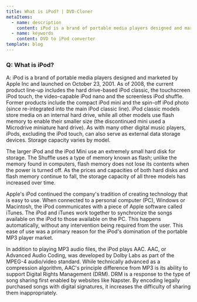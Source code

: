 ```yaml
---
title: What is iPod? | DVD-Cloner
metaItems:
  - name: description
    content: iPod is a brand of portable media players designed and marketed by Apple Inc and launched on October 23, 2001. As of 2008, the current product line-up includes the hard drive-based iPod classic, the touchscreen iPod touch, the video-capable iPod nano and the screenless iPod shuffle. Former products include the compact iPod mini and the spin-off iPod photo (since re-integrated into the main iPod classic line).
  - name: keywords
    content: DVD to iPod converter
template: blog     
---
```


### Q: What is iPod?

A: iPod is a brand of portable media players designed and marketed by Apple Inc and launched on October 23, 2001. As of 2008, the current product line-up includes the hard drive-based iPod classic, the touchscreen iPod touch, the video-capable iPod nano and the screenless iPod shuffle. Former products include the compact iPod mini and the spin-off iPod photo (since re-integrated into the main iPod classic line). iPod classic models store media on an internal hard drive, while all other models use flash memory to enable their smaller size (the discontinued mini used a Microdrive miniature hard drive). As with many other digital music players, iPods, excluding the iPod touch, can also serve as external data storage devices. Storage capacity varies by model.

The larger iPod and the iPod Mini use an extremely small hard disk for storage. The Shuffle uses a type of memory known as flash; unlike the memory found in computers, flash memory does not lose its contents when the power is turned off. As the prices and capacities of both hard disks and flash memory continue to fall, the storage capacity of all three models has increased over time.

Apple's iPod continued the company's tradition of creating technology that is easy to use. When connected to a personal computer (PC), Windows or Macintosh, the iPod communicates with a piece of Apple software called iTunes. The iPod and iTunes work together to synchronize the songs available on the iPod to those available on the PC. This happens automatically, without any intervention being required from the user. This ease of use was a primary reason for the iPod's domination of the portable MP3 player market.

In addition to playing MP3 audio files, the iPod plays AAC. AAC, or Advanced Audio Coding, was developed by Dolby Labs as part of the MPEG-4 audio/video standard. While technically advanced as a compression algorithm, AAC's principle difference from MP3 is its ability to support Digital Rights Management (DRM). DRM is a response to the type of song sharing first enabled by websites like Napster. By encoding legally purchased songs with digital signatures, it increases the difficulty of sharing them inappropriately.
